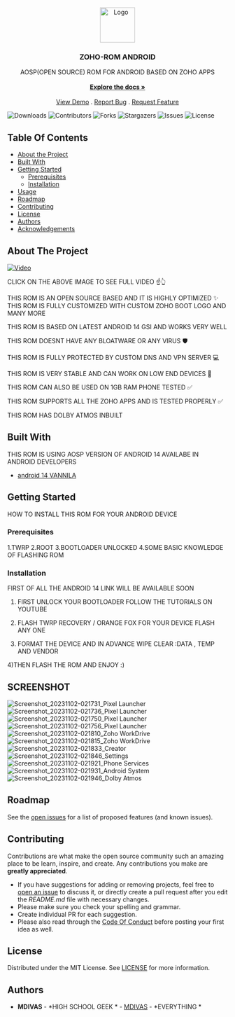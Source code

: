 <br/>
<p align="center">
  <a href="https://github.com/MDIVAS/ZOHO-ROM">
    <img src="https://cdn.dribbble.com/users/2475489/screenshots/10958341/media/1a42f156117294570ccd94f0b79a7395.gif" alt="Logo" width="80" height="80">
  </a>

  <h3 align="center">ZOHO-ROM ANDROID</h3>

  <p align="center">
    AOSP(OPEN SOURCE) ROM FOR ANDROID BASED ON ZOHO APPS
    <br/>
    <br/>
    <a href="https://github.com/MDIVAS/ZOHO-ROM"><strong>Explore the docs »</strong></a>
    <br/>
    <br/>
    <a href="https://github.com/MDIVAS/ZOHO-ROM">View Demo</a>
    .
    <a href="https://github.com/MDIVAS/ZOHO-ROM/issues">Report Bug</a>
    .
    <a href="https://github.com/MDIVAS/ZOHO-ROM/issues">Request Feature</a>
  </p>
</p>

![Downloads](https://img.shields.io/github/downloads/MDIVAS/ZOHO-ROM/total) ![Contributors](https://img.shields.io/github/contributors/MDIVAS/ZOHO-ROM?color=dark-green) ![Forks](https://img.shields.io/github/forks/MDIVAS/ZOHO-ROM?style=social) ![Stargazers](https://img.shields.io/github/stars/MDIVAS/ZOHO-ROM?style=social) ![Issues](https://img.shields.io/github/issues/MDIVAS/ZOHO-ROM) ![License](https://img.shields.io/github/license/MDIVAS/ZOHO-ROM) 

## Table Of Contents

* [About the Project](#about-the-project)
* [Built With](#built-with)
* [Getting Started](#getting-started)
  * [Prerequisites](#prerequisites)
  * [Installation](#installation)
* [Usage](#usage)
* [Roadmap](#roadmap)
* [Contributing](#contributing)
* [License](#license)
* [Authors](#authors)
* [Acknowledgements](#acknowledgements)

## About The Project

 
[![Video](https://img.youtube.com/vi/uwVby31zlgA/maxresdefault.jpg)](https://www.youtube.com/watch?v=uwVby31zlgA)
 
 
 
 CLICK ON THE ABOVE IMAGE TO SEE FULL VIDEO ☝👆
            



THIS ROM IS AN OPEN SOURCE BASED  AND IT IS HIGHLY OPTIMIZED  ✨
THIS ROM IS FULLY CUSTOMIZED WITH CUSTOM ZOHO BOOT LOGO AND MANY MORE

THIS ROM IS BASED ON LATEST ANDROID 14 GSI AND WORKS VERY WELL

THIS ROM DOESNT HAVE ANY BLOATWARE OR ANY VIRUS 🛡

THIS ROM IS FULLY PROTECTED BY CUSTOM DNS AND VPN SERVER 💻

THIS ROM IS VERY STABLE AND CAN WORK ON LOW END DEVICES 📱

THIS ROM CAN ALSO BE USED ON 1GB RAM PHONE TESTED ✅

THIS ROM SUPPORTS ALL THE ZOHO APPS AND IS TESTED PROPERLY ✅

THIS ROM HAS DOLBY ATMOS INBUILT 



## Built With

THIS ROM IS USING AOSP VERSION OF ANDROID 14 AVAILABE IN ANDROID DEVELOPERS

* [android 14 VANNILA](https://developer.android.com/about/versions/14/get)

## Getting Started

HOW TO INSTALL THIS ROM FOR YOUR ANDROID DEVICE

### Prerequisites

1.TWRP
2.ROOT
3.BOOTLOADER UNLOCKED 
4.SOME BASIC KNOWLEDGE OF FLASHING ROM 


### Installation

FIRST OF ALL THE ANDROID 14 LINK WILL BE AVAILABLE SOON

1) FIRST UNLOCK YOUR BOOTLOADER 
FOLLOW THE TUTORIALS ON YOUTUBE 

2) FLASH TWRP RECOVERY / ORANGE FOX FOR YOUR DEVICE
FLASH ANY ONE 

3) FORMAT THE DEVICE AND IN ADVANCE WIPE 
CLEAR :DATA , TEMP AND VENDOR 

4)THEN FLASH THE ROM AND ENJOY :)

## SCREENSHOT
![Screenshot_20231102-021731_Pixel Launcher](https://github.com/MDIVAS/ZOHO-ROM/assets/127883304/142993ce-e406-4140-84c2-bc6f852dc794)
![Screenshot_20231102-021736_Pixel Launcher](https://github.com/MDIVAS/ZOHO-ROM/assets/127883304/c865b6cd-de02-46e1-ad1e-6abf56fbf639)
![Screenshot_20231102-021750_Pixel Launcher](https://github.com/MDIVAS/ZOHO-ROM/assets/127883304/dc4f4aae-67b9-4888-ba39-d5073fd6642e)
![Screenshot_20231102-021756_Pixel Launcher](https://github.com/MDIVAS/ZOHO-ROM/assets/127883304/2534953c-1b0e-43c4-ac0a-4eb220575ea8)
![Screenshot_20231102-021810_Zoho WorkDrive](https://github.com/MDIVAS/ZOHO-ROM/assets/127883304/b02985d6-ff1d-47e8-81ca-45e5435b9572)
![Screenshot_20231102-021815_Zoho WorkDrive](https://github.com/MDIVAS/ZOHO-ROM/assets/127883304/325221ad-abd8-49cf-a610-ab018affff8c)
![Screenshot_20231102-021833_Creator](https://github.com/MDIVAS/ZOHO-ROM/assets/127883304/aab2edb2-eab9-4317-bb9f-f9b3a4d1b478)
![Screenshot_20231102-021846_Settings](https://github.com/MDIVAS/ZOHO-ROM/assets/127883304/eb60b089-289f-417e-aa7e-b15286091ed1)
![Screenshot_20231102-021921_Phone Services](https://github.com/MDIVAS/ZOHO-ROM/assets/127883304/e08ed028-0de0-4e33-9c90-b188255492e3)
![Screenshot_20231102-021931_Android System](https://github.com/MDIVAS/ZOHO-ROM/assets/127883304/09decec3-838f-47f3-a735-1363c262a415)
![Screenshot_20231102-021946_Dolby Atmos](https://github.com/MDIVAS/ZOHO-ROM/assets/127883304/1e674e54-d40d-4b4e-b626-e8ef88d0164d)







## Roadmap

See the [open issues](https://github.com/MDIVAS/ZOHO-ROM/issues) for a list of proposed features (and known issues).

## Contributing

Contributions are what make the open source community such an amazing place to be learn, inspire, and create. Any contributions you make are **greatly appreciated**.
* If you have suggestions for adding or removing projects, feel free to [open an issue](https://github.com/MDIVAS/ZOHO-ROM/issues/new) to discuss it, or directly create a pull request after you edit the *README.md* file with necessary changes.
* Please make sure you check your spelling and grammar.
* Create individual PR for each suggestion.
* Please also read through the [Code Of Conduct](https://github.com/MDIVAS/ZOHO-ROM/blob/main/CODE_OF_CONDUCT.md) before posting your first idea as well.





## License

Distributed under the MIT License. See [LICENSE](https://github.com/MDIVAS/ZOHO-ROM/blob/main/LICENSE.md) for more information.

## Authors

* **MDIVAS** - *HIGH SCHOOL GEEK * - [MDIVAS](https://github.com/MDIVAS) - *EVERYTHING *

